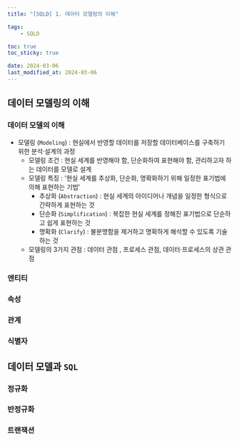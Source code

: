 ```yaml
---
title: "[SQLD] 1. 데이터 모델링의 이해"

tags:
    - SQLD

toc: true
toc_sticky: true

date: 2024-03-06
last_modified_at: 2024-03-06
---
```


## 데이터 모델링의 이해

### 데이터 모델의 이해

- 모델링 (```Modeling```) : 현실에서 반영할 데이터를 저장할 데이터베이스를 구축하기 위한 분석·설계의 과정
  - 모델링 조건 : 현실 세계를 반영해야 함, 단순화하여 표현해야 함, 관리하고자 하는 데이터를 모델로 설계
  - 모델링 특징 : '현실 세계를 추상화, 단순화, 명확화하기 위해 일정한 표기법에 의해 표현하는 기법'
    - 추상화 (```Abstraction```) : 현실 세계의 아이디어나 개념을 일정한 형식으로 간략하게 표현하는 것
    - 단순화 (```Simplification```) : 복잡한 현실 세계를 정해진 표기법으로 단순하고 쉽게 표현하는 것
    - 명확화 (```Clarify```) : 불분명함을 제거하고 명확하게 해석할 수 있도록 기술하는 것
  - 모델링의 3가지 관점 : 데이터 관점 , 프로세스 관점, 데이터·프로세스의 상관 관점

### 엔티티



### 속성



### 관계



### 식별자



## 데이터 모델과 ```SQL```

### 정규화




### 반정규화



### 트랜잭션 


